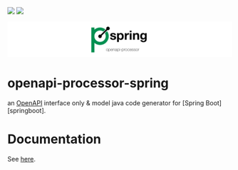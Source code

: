 [![][badge-license]][oap-license]
[![][badge-ci]][workflow-ci]


![openapi-processor-spring logo](images/openapi-processor-spring@1280x200.png)

# openapi-processor-spring

an [OpenAPI][openapi] interface only & model java code generator for [Spring Boot][springboot].
 

# Documentation

See [here][oap-docs].
  

[badge-license]: https://img.shields.io/badge/License-Apache%202.0-blue.svg?labelColor=313A42
[badge-ci]: https://github.com/hauner/openapi-processor-json/workflows/ci/badge.svg
[oap-license]: https://github.com/hauner/openapi-processor-spring/blob/master/LICENSE
[workflow-ci]: https://github.com/hauner/openapi-processor-json/actions?query=workflow%3Aci
[oap-docs]: https://hauner.github.com/openapi-processor/spring/current/index.html
[openapi]: https://www.openapis.org/
